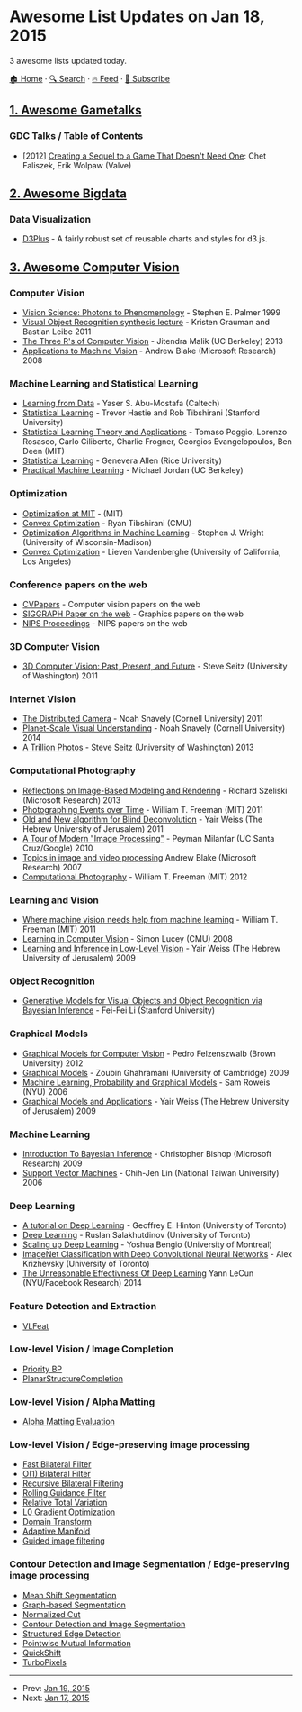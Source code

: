 # Awesome List Updates on Jan 18, 2015

3 awesome lists updated today.

[🏠 Home](/README.md) · [🔍 Search](https://test.trackawesomelist.com/search/) · [🔥 Feed](https://test.trackawesomelist.com/feed.xml) · [📮 Subscribe](https://trackawesomelist.us17.list-manage.com/subscribe?u=d2f0117aa829c83a63ec63c2f&id=36a103854c)



## [1. Awesome Gametalks](/content/hzoo/awesome-gametalks/README.md)

### GDC Talks / Table of Contents

*   \[2012] [Creating a Sequel to a Game That Doesn't Need One](https://www.youtube.com/watch?v=OLqk4aqpXlQ): Chet Faliszek, Erik Wolpaw (Valve)

## [2. Awesome Bigdata](/content/newTendermint/awesome-bigdata/README.md)

### Data Visualization

*   [D3Plus](http://d3plus.org) - A fairly robust set of reusable charts and styles for d3.js.

## [3. Awesome Computer Vision](/content/jbhuang0604/awesome-computer-vision/README.md)

### Computer Vision

*   [Vision Science: Photons to Phenomenology](http://www.amazon.com/Vision-Science-Phenomenology-Stephen-Palmer/dp/0262161834/) - Stephen E. Palmer 1999
*   [Visual Object Recognition synthesis lecture](http://www.morganclaypool.com/doi/abs/10.2200/S00332ED1V01Y201103AIM011) - Kristen Grauman and Bastian Leibe 2011
*   [The Three R's of Computer Vision](https://www.youtube.com/watch?v=Mqg6eorYRIQ) - Jitendra Malik (UC Berkeley) 2013
*   [Applications to Machine Vision](http://videolectures.net/epsrcws08_blake_amv/) - Andrew Blake (Microsoft Research) 2008

### Machine Learning and Statistical Learning

*   [Learning from Data](https://work.caltech.edu/telecourse.html) - Yaser S. Abu-Mostafa (Caltech)
*   [Statistical Learning](https://class.stanford.edu/courses/HumanitiesandScience/StatLearning/Winter2015/about) - Trevor Hastie and Rob Tibshirani (Stanford University)
*   [Statistical Learning Theory and Applications](http://www.mit.edu/\~9.520/fall14/) - Tomaso Poggio, Lorenzo Rosasco, Carlo Ciliberto, Charlie Frogner, Georgios Evangelopoulos, Ben Deen (MIT)
*   [Statistical Learning](http://www.stat.rice.edu/\~gallen/stat640.html) - Genevera Allen (Rice University)
*   [Practical Machine Learning](http://www.cs.berkeley.edu/\~jordan/courses/294-fall09/) - Michael Jordan (UC Berkeley)

### Optimization

*   [Optimization at MIT](http://optimization.mit.edu/classes.php) - (MIT)
*   [Convex Optimization](http://www.stat.cmu.edu/\~ryantibs/convexopt/) - Ryan Tibshirani (CMU)
*   [Optimization Algorithms in Machine Learning](http://videolectures.net/nips2010_wright_oaml/) - Stephen J. Wright (University of Wisconsin-Madison)
*   [Convex Optimization](http://videolectures.net/mlss07_vandenberghe_copt/?q=convex%20optimization) - Lieven Vandenberghe (University of California, Los Angeles)

### Conference papers on the web

*   [CVPapers](http://www.cvpapers.com/) - Computer vision papers on the web
*   [SIGGRAPH Paper on the web](http://kesen.realtimerendering.com/) - Graphics papers on the web
*   [NIPS Proceedings](http://papers.nips.cc/) - NIPS papers on the web

### 3D Computer Vision

*   [3D Computer Vision: Past, Present, and Future](https://www.youtube.com/watch?v=kyIzMr917Rc) - Steve Seitz (University of Washington) 2011

### Internet Vision

*   [The Distributed Camera](http://www.technologyreview.com/video/426265/meet-2011-tr35-winner-noah-snavely/) - Noah Snavely (Cornell University) 2011
*   [Planet-Scale Visual Understanding](https://www.youtube.com/watch?v=UHkCa9-Z1Ps) - Noah Snavely (Cornell University) 2014
*   [A Trillion Photos](https://www.youtube.com/watch?v=6MWEfpKUfRc) - Steve Seitz (University of Washington) 2013

### Computational Photography

*   [Reflections on Image-Based Modeling and Rendering](https://www.youtube.com/watch?v=j90_0Ndk7XM) - Richard Szeliski (Microsoft Research) 2013
*   [Photographing Events over Time](https://www.youtube.com/watch?v=ZvPaHZZVPRk) - William T. Freeman (MIT) 2011
*   [Old and New algorithm for Blind Deconvolution](http://videolectures.net/nipsworkshops2011_weiss_deconvolution/) -  Yair Weiss (The Hebrew University of Jerusalem) 2011
*   [A Tour of Modern "Image Processing"](http://videolectures.net/nipsworkshops2010_milanfar_tmi/) -  Peyman Milanfar (UC Santa Cruz/Google) 2010
*   [Topics in image and video processing](http://videolectures.net/mlss07_blake_tiivp/) Andrew Blake (Microsoft Research) 2007
*   [Computational Photography](https://www.youtube.com/watch?v=HJVNI0mkmqk) - William T. Freeman (MIT) 2012

### Learning and Vision

*   [Where machine vision needs help from machine learning](http://videolectures.net/colt2011_freeman_help/?q=computer%20vision) - William T. Freeman (MIT) 2011
*   [Learning in Computer Vision](http://videolectures.net/mlss08au_lucey_linv/) - Simon Lucey (CMU) 2008
*   [Learning and Inference in Low-Level Vision](http://videolectures.net/nips09_weiss_lil/?q=computer%20vision) - Yair Weiss (The Hebrew University of Jerusalem) 2009

### Object Recognition

*   [Generative Models for Visual Objects and Object Recognition via Bayesian Inference](http://videolectures.net/mlas06_li_gmvoo/?q=Fei-Fei%20Li) - Fei-Fei Li (Stanford University)

### Graphical Models

*   [Graphical Models for Computer Vision](http://videolectures.net/uai2012_felzenszwalb_computer_vision/?q=computer%20vision) - Pedro Felzenszwalb (Brown University) 2012
*   [Graphical Models](http://videolectures.net/mlss09uk_ghahramani_gm/) - Zoubin Ghahramani (University of Cambridge) 2009
*   [Machine Learning, Probability and Graphical Models](http://videolectures.net/mlss06tw_roweis_mlpgm/) - Sam Roweis (NYU) 2006
*   [Graphical Models and Applications](http://videolectures.net/mlss09us_weiss_gma/?q=Graphical%20Models) -  Yair Weiss (The Hebrew University of Jerusalem) 2009

### Machine Learning

*   [Introduction To Bayesian Inference](http://videolectures.net/mlss09uk_bishop_ibi/) - Christopher Bishop (Microsoft Research) 2009
*   [Support Vector Machines](http://videolectures.net/mlss06tw_lin_svm/) - Chih-Jen Lin (National Taiwan University) 2006

### Deep Learning

*   [A tutorial on Deep Learning](http://videolectures.net/jul09_hinton_deeplearn/) - Geoffrey E. Hinton (University of Toronto)
*   [Deep Learning](http://videolectures.net/kdd2014_salakhutdinov_deep_learning/?q=Hidden%20Markov%20model#) -  Ruslan Salakhutdinov (University of Toronto)
*   [Scaling up Deep Learning](http://videolectures.net/kdd2014_bengio_deep_learning/) - Yoshua Bengio (University of Montreal)
*   [ImageNet Classification with Deep Convolutional Neural Networks](http://videolectures.net/machine_krizhevsky_imagenet_classification/?q=deep%20learning) -  Alex Krizhevsky (University of Toronto)
*   [The Unreasonable Effectivness Of Deep Learning](http://videolectures.net/sahd2014_lecun_deep_learning/) Yann LeCun (NYU/Facebook Research) 2014

### Feature Detection and Extraction

*   [VLFeat](http://www.vlfeat.org/)

### Low-level Vision / Image Completion

*   [Priority BP](http://lafarren.com/image-completer/)
*   [PlanarStructureCompletion](https://sites.google.com/site/jbhuang0604/publications/struct_completion)

### Low-level Vision / Alpha Matting

*   [Alpha Matting Evaluation](http://www.alphamatting.com/)

### Low-level Vision / Edge-preserving image processing

*   [Fast Bilateral Filter](http://people.csail.mit.edu/sparis/bf/)
*   [O(1) Bilateral Filter](http://www.cs.cityu.edu.hk/\~qiyang/publications/code/qx.cvpr09.ctbf.zip)
*   [Recursive Bilateral Filtering](http://www.cs.cityu.edu.hk/\~qiyang/publications/eccv-12/)
*   [Rolling Guidance Filter](http://www.cse.cuhk.edu.hk/leojia/projects/rollguidance/)
*   [Relative Total Variation](http://www.cse.cuhk.edu.hk/leojia/projects/texturesep/index.html)
*   [L0 Gradient Optimization](http://www.cse.cuhk.edu.hk/leojia/projects/L0smoothing/index.html)
*   [Domain Transform](http://www.inf.ufrgs.br/\~eslgastal/DomainTransform/)
*   [Adaptive Manifold](http://inf.ufrgs.br/\~eslgastal/AdaptiveManifolds/)
*   [Guided image filtering](http://research.microsoft.com/en-us/um/people/kahe/eccv10/)

### Contour Detection and Image Segmentation / Edge-preserving image processing

*   [Mean Shift Segmentation](http://coewww.rutgers.edu/riul/research/code/EDISON/)
*   [Graph-based Segmentation](http://cs.brown.edu/\~pff/segment/)
*   [Normalized Cut](http://www.cis.upenn.edu/\~jshi/software/)
*   [Contour Detection and Image Segmentation](http://www.eecs.berkeley.edu/Research/Projects/CS/vision/grouping/resources.html)
*   [Structured Edge Detection](http://research.microsoft.com/en-us/downloads/389109f6-b4e8-404c-84bf-239f7cbf4e3d/)
*   [Pointwise Mutual Information](http://web.mit.edu/phillipi/pmi-boundaries/)
*   [QuickShift](http://www.vlfeat.org/overview/quickshift.html)
*   [TurboPixels](http://www.cs.toronto.edu/\~babalex/research.html)

---

- Prev: [Jan 19, 2015](/content/2015/01/19/README.md)
- Next: [Jan 17, 2015](/content/2015/01/17/README.md)